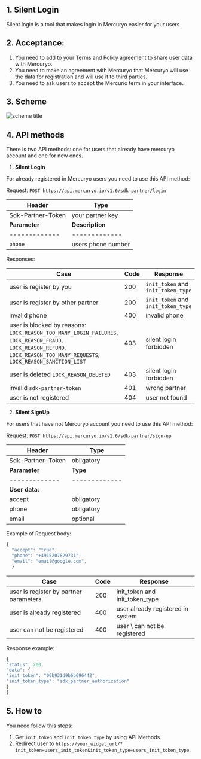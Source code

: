 ## 1. Silent Login

Silent login is a tool that makes login in Mercuryo easier for your users

## 2. Acceptance: 

1. You need to add to your Terms and Policy agreement to share user data with Mercuryo.
2. You need to make an agreement with Mercuryo that Mercuryo will use the data for registration and will use it to third parties.
3. You need to ask users to accept  the Mercurio term  in your interface.

## 3. Scheme

![scheme title](https://github.com/mercuryoio/api-migration-docs/blob/master/scheme.png)

## 4. API methods
There is two API methods: one for users that already have mercuryo account and one for new ones.

1. **Silent Login**

For already registered in Mercuryo users you need to use this API method:

Request: `POST https://api.mercuryo.io/v1.6/sdk-partner/login`


| Header  | Type  |  
| ------------- | -------------  |
| Sdk-Partner-Token | your partner key |
| **Parameter**  | **Description**  | 
| ------------- | -------------  |
| `phone` | users phone number |

Responses:

| Case  | Code  |  Response  |
| ------------- | -------------  |-------------  |
| user is register by you | 200 | `init_token` and `init_token_type` |
| user is register by other partner | 200 | `init_token` and `init_token_type` |
| invalid phone | 400 |  invalid phone |
| user is blocked by reasons: `LOCK_REASON_TOO_MANY_LOGIN_FAILURES`, `LOCK_REASON_FRAUD`, `LOCK_REASON_REFUND`, `LOCK_REASON_TOO_MANY_REQUESTS`, `LOCK_REASON_SANCTION_LIST`   | 403 | silent login forbidden |
| user is deleted `LOCK_REASON_DELETED` | 403 | silent login forbidden |
| invalid `sdk-partner-token` | 401 | wrong partner |
| user is not registered | 404 | user not found |


2. **Silent SignUp**

For users that have not Mercuryo account you need to use this API method:

Request: `POST https://api.mercuryo.io/v1.6/sdk-partner/sign-up`


| Header  | Type  |  
| ------------- | -------------  |
| Sdk-Partner-Token | obligatory |
| **Parameter**  | **Type**  | 
| ------------- | ------------- |
| **User data:**   |
| accept | obligatory | 
| phone | obligatory |  
| email | optional |

Example of Request body:

```js
{
  "accept": "true",
  "phone": "+4915207829731",
  "email": "email@google.com",
  }
 ```

| Case  | Code  |  Response  |
| ------------- | -------------  |-------------  |
| user is register by partner parameters | 200 | init_token and init_token_type |
| user is already registered | 400 | user already registered in system |
| user can not be registered  | 400 |  user \ can not be registered  |

Response example:

```js
{
"status": 200,
"data": {
"init_token": "06b931d9b6b696442",
"init_token_type": "sdk_partner_authorization"
}
}
```
## 5. How to

You need follow this steps:
1. Get `init_token` and `init_token_type` by using API Methods
2. Redirect user to `https://your_widget_url/?init_token=users_init_token&init_token_type=users_init_token_type`. 
